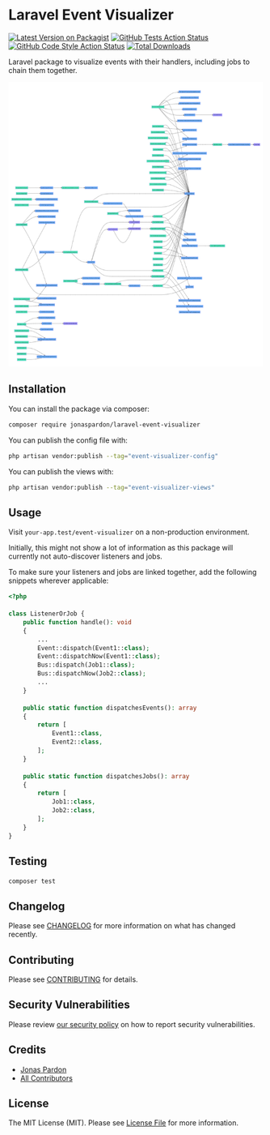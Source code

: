 
# Laravel Event Visualizer

[![Latest Version on Packagist](https://img.shields.io/packagist/v/jonaspardon/laravel-event-visualizer.svg?style=flat-square)](https://packagist.org/packages/jonaspardon/laravel-event-visualizer)
[![GitHub Tests Action Status](https://img.shields.io/github/workflow/status/jonaspardon/laravel-event-visualizer/run-tests?label=tests)](https://github.com/jonaspardon/laravel-event-visualizer/actions?query=workflow%3Arun-tests+branch%3Amain)
[![GitHub Code Style Action Status](https://img.shields.io/github/workflow/status/jonaspardon/laravel-event-visualizer/Check%20&%20fix%20styling?label=code%20style)](https://github.com/jonaspardon/laravel-event-visualizer/actions?query=workflow%3A"Check+%26+fix+styling"+branch%3Amain)
[![Total Downloads](https://img.shields.io/packagist/dt/jonaspardon/laravel-event-visualizer.svg?style=flat-square)](https://packagist.org/packages/jonaspardon/laravel-event-visualizer)

Laravel package to visualize events with their handlers, including jobs to chain them together.

<img src="./example.png" />

## Installation

You can install the package via composer:

```bash
composer require jonaspardon/laravel-event-visualizer
```

You can publish the config file with:

```bash
php artisan vendor:publish --tag="event-visualizer-config"
```

You can publish the views with:

```bash
php artisan vendor:publish --tag="event-visualizer-views"
```

## Usage

Visit `your-app.test/event-visualizer` on a non-production environment.

Initially, this might not show a lot of information as this package will currently not auto-discover listeners and jobs.

To make sure your listeners and jobs are linked together, add the following snippets wherever applicable:

```php
<?php

class ListenerOrJob {
    public function handle(): void
    {
        ...
        Event::dispatch(Event1::class);
        Event::dispatchNow(Event1::class);
        Bus::dispatch(Job1::class);
        Bus::dispatchNow(Job2::class);
        ...
    }

    public static function dispatchesEvents(): array
    {
        return [
            Event1::class,
            Event2::class,
        ];
    }
    
    public static function dispatchesJobs(): array
    {
        return [
            Job1::class,
            Job2::class,
        ];
    }
}
```

## Testing

```bash
composer test
```

## Changelog

Please see [CHANGELOG](CHANGELOG.md) for more information on what has changed recently.

## Contributing

Please see [CONTRIBUTING](https://github.com/spatie/.github/blob/main/CONTRIBUTING.md) for details.

## Security Vulnerabilities

Please review [our security policy](../../security/policy) on how to report security vulnerabilities.

## Credits

- [Jonas Pardon](https://github.com/JonasPardon)
- [All Contributors](../../contributors)

## License

The MIT License (MIT). Please see [License File](LICENSE.md) for more information.
